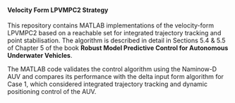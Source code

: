 #### Velocity Form LPVMPC2 Strategy
This repository contains MATLAB implementations of the velocity-form LPVMPC2 based on a reachable set for integrated trajectory tracking and point stabilisation. The algorithm is described in detail in Sections 5.4 & 5.5 of Chapter 5 of the book **Robust Model Predictive Control for Autonomous Underwater Vehicles**.

The MATLAB code validates the control algorithm using the Naminow-D AUV and compares its performance with the delta input form algorithm for Case 1, which considered integrated trajectory tracking and dynamic positioning control of the AUV.

